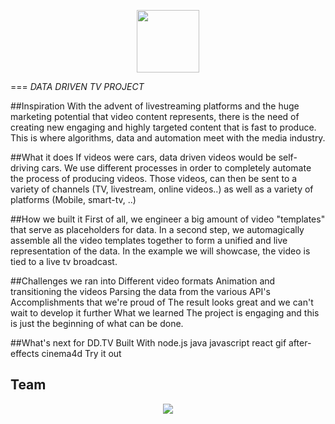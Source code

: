 <p align="center">
  <img width="100" src="https://mjz.io/7ddtv.jpg" />
</p>

===
*DATA DRIVEN TV PROJECT*

##Inspiration
With the advent of livestreaming platforms and the huge marketing potential that video content represents, there is the need of creating new engaging and highly targeted content that is fast to produce. This is where algorithms, data and automation meet with the media industry.

##What it does
If videos were cars, data driven videos would be self-driving cars. We use different processes in order to completely automate the process of producing videos. Those videos, can then be sent to a variety of channels (TV, livestream, online videos..) as well as a variety of platforms (Mobile, smart-tv, ..)

##How we built it
First of all, we engineer a big amount of video "templates" that serve as placeholders for data. In a second step, we automagically assemble all the video templates together to form a unified and live representation of the data. In the example we will showcase, the video is tied to a live tv broadcast.

##Challenges we ran into
Different video formats
Animation and transitioning the videos
Parsing the data from the various API's
Accomplishments that we're proud of
The result looks great and we can't wait to develop it further
What we learned
The project is engaging and this is just the beginning of what can be done.

##What's next for DD.TV
Built With
node.js
java
javascript
react
gif
after-effects
cinema4d
Try it out

## Team
<p align="center">
  <img src="https://mjz.io/team.png" />
</p>
